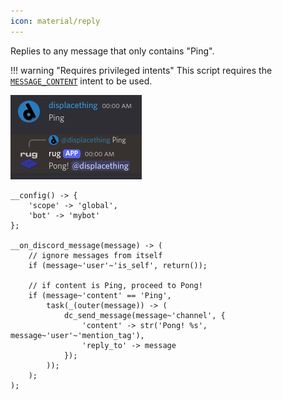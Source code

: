 ```yaml
---
icon: material/reply
---
```



Replies to any message that only contains "Ping".

!!! warning "Requires privileged intents"
    This script requires the
    [`MESSAGE_CONTENT`](/setup.md#using-intents)
    intent to be used.


![Demo reply](/assets/examples/reply.png)


```sc title="reply.sc"
__config() -> {
    'scope' -> 'global',
    'bot' -> 'mybot'
};

__on_discord_message(message) -> (
    // ignore messages from itself
    if (message~'user'~'is_self', return());

    // if content is Ping, proceed to Pong!
    if (message~'content' == 'Ping',
        task(_(outer(message)) -> (
            dc_send_message(message~'channel', {
                'content' -> str('Pong! %s', message~'user'~'mention_tag'),
                'reply_to' -> message
            });
        ));
    );
);
```
